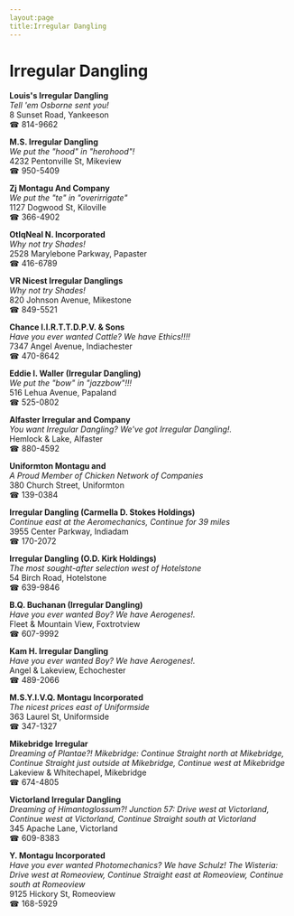 ```yaml
---
layout:page
title:Irregular Dangling
---
```

# Irregular Dangling

**Louis's Irregular Dangling**  
_Tell 'em Osborne sent you!_  
8 Sunset Road, Yankeeson  
☎ 814-9662



**M.S. Irregular Dangling**  
_We put the "hood" in "herohood"!_  
4232 Pentonville St, Mikeview  
☎ 950-5409



**Zj Montagu And Company**  
_We put the "te" in "overirrigate"_  
1127 Dogwood St, Kiloville  
☎ 366-4902



**OtIqNeal N. Incorporated**  
_Why not try Shades!_  
2528 Marylebone Parkway, Papaster  
☎ 416-6789



**VR Nicest Irregular Danglings**  
_Why not try Shades!_  
820 Johnson Avenue, Mikestone  
☎ 849-5521



**Chance I.I.R.T.T.D.P.V. & Sons**  
_Have you ever wanted Cattle? We have Ethics!!!!_  
7347 Angel Avenue, Indiachester  
☎ 470-8642



**Eddie I. Waller (Irregular Dangling)**  
_We put the "bow" in "jazzbow"!!!_  
516 Lehua Avenue, Papaland  
☎ 525-0802



**Alfaster Irregular and Company**  
_You want Irregular Dangling? We've got Irregular Dangling!._  
Hemlock & Lake, Alfaster  
☎ 880-4592



**Uniformton Montagu and**  
_A Proud Member of Chicken Network of Companies_  
380 Church Street, Uniformton  
☎ 139-0384



**Irregular Dangling (Carmella D. Stokes Holdings)**  
_Continue east at the Aeromechanics, Continue for 39 miles_  
3955 Center Parkway, Indiadam  
☎ 170-2072



**Irregular Dangling (O.D. Kirk Holdings)**  
_The most sought-after selection west of Hotelstone_  
54 Birch Road, Hotelstone  
☎ 639-9846



**B.Q. Buchanan (Irregular Dangling)**  
_Have you ever wanted Boy? We have Aerogenes!._  
Fleet & Mountain View, Foxtrotview  
☎ 607-9992



**Kam H. Irregular Dangling**  
_Have you ever wanted Boy? We have Aerogenes!._  
Angel & Lakeview, Echochester  
☎ 489-2066



**M.S.Y.I.V.Q. Montagu Incorporated**  
_The nicest prices east of Uniformside_  
363 Laurel St, Uniformside  
☎ 347-1327



**Mikebridge Irregular**  
_Dreaming of Plantae?! 
Mikebridge: Continue Straight north at Mikebridge, Continue Straight just outside at Mikebridge, Continue west at Mikebridge_  
Lakeview & Whitechapel, Mikebridge  
☎ 674-4805



**Victorland Irregular Dangling**  
_Dreaming of Himantoglossum?! 
Junction 57: Drive west at Victorland, Continue west at Victorland, Continue Straight south at Victorland_  
345 Apache Lane, Victorland  
☎ 609-8383



**Y. Montagu Incorporated**  
_Have you ever wanted Photomechanics? We have Schulz! 
The Wisteria: Drive west at Romeoview, Continue Straight east at Romeoview, Continue south at Romeoview_  
9125 Hickory St, Romeoview  
☎ 168-5929



